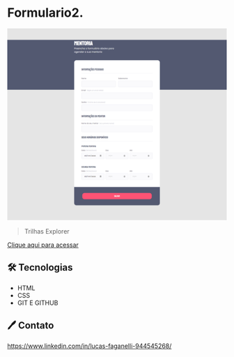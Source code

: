 # Formulario2.

![preview](./.github/preview.png)

>Trilhas Explorer

[Clique aqui para acessar](https://lucasfaganelli.github.io/Formulario02/)

## 🛠 Tecnologias

- HTML
- CSS
- GIT E GITHUB

## 🖊 Contato

https://www.linkedin.com/in/lucas-faganelli-944545268/
